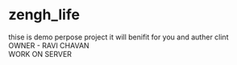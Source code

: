 # zengh_life
thise is demo perpose project it will benifit for you and auther clint 
<br>
OWNER - RAVI CHAVAN
<br>
WORK ON SERVER
